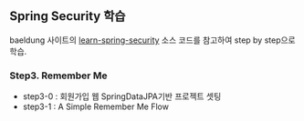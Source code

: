 ## Spring Security 학습

baeldung 사이트의 [learn-spring-security](https://github.com/eugenp/learn-spring-security) 소스 코드를 참고하여 step by step으로 학습.

### Step3. Remember Me
- step3-0 : 회원가입 웹 SpringDataJPA기반 프로젝트 셋팅
- step3-1 : A Simple Remember Me Flow
